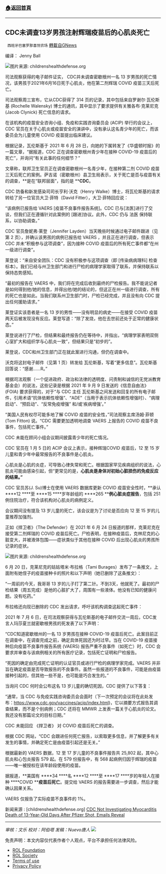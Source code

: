###  [:house:返回首頁](https://github.com/ourhimalayas/txt)
---


## CDC未调查13岁男孩注射辉瑞疫苗后的心肌炎死亡
` 西班牙巴塞罗那喜悦农场` [轉載自GNews](https://gnews.org/zh-hans/1834274/)

编译： Jenny Ball

![](https://assets.gnews.org/wp-content/uploads/2022/01/image-444.png)图片来源: childrenshealthdefense.org

司法观察获得的电子邮件证实， CDC并未调查密歇根州一名 13 岁男孩的死亡情况，该男孩于2021年6月16日死于心肌炎，他在第二剂辉瑞 COVID 疫苗三天后死亡。

司法观察周三宣布，它从CDC获得了 314 页的记录，其中包括来自罗谢尔·瓦伦斯基 (Rochelle Walensky) 博士的通讯，其中显示了要求提供有关雅各布·克莱尼克 (Jacob Clynick) 死亡信息的请求。

在该机构的疫苗安全咨询小组、免疫和实践咨询委员会 (ACIP) 举行的会议上，CDC 官员在关于心肌炎或疫苗安全的演讲中，没有承认这名青少年的死亡，而该委员会为儿童使用 COVID 疫苗提出临床建议。

根据记录，瓦伦斯基于 2021 年 6 月 28 日，向她的下属转发了《华盛顿时报》的一篇文章，“据报道，CDC 正在调查密歇根州青少年在接种 COVID-19 疫苗后的死亡”，并询问“有关此事的任何细节？”

文章称，联邦卫生官员正在调查密歇根州一名青少年，在接种第二剂 COVID 疫苗三天后死亡的案例。萨吉诺（密歇根州）县卫生局表示，关于死亡是否与疫苗有关的调查，**是在“联邦层面”，指的是 ****CDC**。

CDC 防备和新发感染司司长亨利·沃克（Henry Walke）博士，将瓦伦斯基的请求转给了另一位官员大卫·菲特（David Fitter），大卫·菲特回应说：

“该病例已报告给 VAERS [疫苗不良事件报告系统]。CDC 已与[法医]进行了交谈，但我们正在遵循针对此案例的 [跟进]协议。此外，CDC 仍与 法医 保持联系，以协助调查。”

CDC 官员詹妮弗·莱登（Jennifer Layden）当天晚些时候通过电子邮件跟进（见第 2 页），并确认该男孩的病例已报告给 VAERS ，并且正在进行调查，但表示 CDC 并未“积极参与这项调查”，因为接种 COVID 疫苗后的所有死亡事件都“在州一级进行调查”。

莱登说：“来自安全团队：CDC 没有积极参与这项调查（即 [传染病病理科] 检查标本）。我们已经与州卫生部门和进行尸检的病理学家取得了联系，并保持联系以保持态势感知。

“最初的报告在 VAERS 中，我们将在完成后收到最终的尸检报告。我不能说记者是如何得到他/她的信息，并得出他/她的结论的，但这正在州一级进行调查，所有的死亡也是如此。当我们联系州卫生部门时，尸检已经完成，并且没有向 CDC 提出任何援助请求。”

莱登证实该患者是一名 13 岁的男性——没有明显的病史——在接受 COVID 疫苗两天后被发现没有反应。莱登写道：“除了发烧，他在去世前还处于正常的健康状态。”

莱登说进行了尸检，但结果和最终报告仍在等待中，并指出，“病理学家表明双侧心室扩大和组织学与心肌炎一致”，但结果只是“初步的”。

莱登说，CDC和州卫生部门正在就此案进行沟通，但仍在调查中。

沃克将这封电子邮件（见第 1 页）转发给 瓦伦斯基，写着“更多信息”。瓦伦斯基回答说：“感谢……R。”

根据司法观察（一个促进政府、政治和法律的透明度、问责制和诚信的无党派教育基金会）的说法，这些记录是根据 2021 年 9 月 9 日发送的《信息自由法》(FOIA) 要求获得的，对于“与 CDC 主任 瓦伦斯基之间发送和回复的所有电子邮件，引用术语“抗体依赖性增强”、“ADE”（当用于表示抗体依赖性增强时）、“病理启动”、“预启动”、“反常免疫增强” 和/或‘疾病增强’。”

“美国人民有权尽可能多地了解 COVID 疫苗的安全性，”司法观察主席汤姆·菲顿 (Tom Fitton) 说。“CDC 需要更加透明地调查 VAERS 上报告的 COVID 疫苗不良事件，包括死亡事件。”

CDC 未能在顾问小组会议期间披露青少年的死亡情况。

CDC 官员在 1 月 5 日的 ACIP 会议上表示，接种辉瑞COVID 疫苗后，12 至 15 岁儿童和青少年中最常报告的不良事件是心肌炎。

心肌炎是心肌的炎症，可导致心律失常和死亡。根据国家罕见疾病组织的说法，心肌炎可能由感染引起，但“更常见的是，**心肌炎是身体对初始心脏损伤的免疫反应的结果。”**

CDC 官员苏(J. Su)博士在使用 VAERS 数据库更新 COVID 疫苗安全性时，**承认 ****12 ****至 ****15 ****岁年龄组的 ****265 ****例心脏炎症报告**，包括 251 例住院治疗，符合该机构对心肌炎的病例定义。

会议期间没有提及 13 岁儿童的死亡，该会议是为了讨论是否应向 12 至 15 岁的儿童推荐加强剂。

正如《捍卫者》（The Defender）在 2021 年 6 月 24 日报道的那样，克莱尼克在接受第二剂辉瑞的 COVID 疫苗后死亡。尸检表明，在接种疫苗后，克林尼克的心脏变大，并被液体包围——症状类似于其他在接种 COVID 后出现心肌炎的男孩所记录的症状。

![](https://assets.gnews.org/wp-content/uploads/2022/01/image-446.png)图片来源: childrenshealthdefense.org

6 月 20 日，克莱尼克的姑姑塔米·布拉格（Tami Burages）发布了一条推文，上面附有她侄子的疫苗接种卡的照片和以下声明（她已删除了这条推文）：

“一周前的今天，我哥哥 13 岁的儿子打了第二针。不到3天，他就死了。最初的尸检结果（周五完成）是他的心脏扩大了，周围有一些液体。他没有已知的健康问题。没有吃药。”

布拉格还向现已删除的 CDC 发出请求，呼吁该机构调查这起死亡事件：

2021 年 7 月 6 日，在司法观察获得与瓦伦斯基的电子邮件交流一周后，CDC发言人玛莎夏兰就密歇根男孩的死发表了以下声明：

“CDC知道密歇根州的一名 13 岁男孩在接种 COVID-19 疫苗后死亡。此案目前正在调查中，在调查完成之前，确定具体死因还为时过早。当在 COVID-19 疫苗接种后向疫苗不良事件报告系统 (VAERS) 报告严重不良事件（如死亡）时，CDC 会要求并审查与该病例相关的所有医疗记录，包括死亡证明和尸检报告。

“死因的确定由完成死亡证明的认证官员或进行尸检的病理学家完成。VAERS 并非旨在确定疫苗是否导致报告的不良事件。虽然一些报道的不良事件，可能是由疫苗接种引起的，但其他一些不是，也可能是巧合发生的。”

当询问 CDC 何时会公布这名 13 岁儿童的确切死因，CDC 提供了以下答复：

“通常，当 CDC 与免疫实践咨询委员会会面时（下一次预定的会议将在此处发布：https://www.cdc.gov/vaccines/acip/index.html)，它以摘要方式报告其调查结果，而不是个别病例；CDC 还将在 MMWR 上发表一篇关于心肌炎的论文。我还没有那篇论文的目标日期。”

CDC 未能回应 《捍卫者》 对 COVID 疫苗后死亡的调查。

根据 CDC 网站，“CDC 会跟进任何死亡报告，以索取更多信息，并了解更多有关发生的事情，并确定死亡是由疫苗引起还是无关。”

根据最新的 VAERS 数据，12 至 17 岁儿童的不良事件报告共 25,802 起，其中心肌炎和心包炎报告 579 起。在 579 份报告中，有 568 起病例归因于辉瑞的疫苗——唯一被授权在该年龄段使用的疫苗。

据报道，**美国有 ****34 ****名 ****12 ****至 ****17 ****岁的年轻人在接种 ****COVID ****疫苗后死亡**。提交给 VAERS 的报告需要进一步调查，然后才能确认因果关系。

VAERS 仅报告了实际疫苗不良事件的 1%。

新闻来源 : [childrenshealthdefense.org] [CDC Not Investigating Myocarditis Death of 13-Year-Old Days After Pfizer Shot, Emails Reveal](https://childrenshealthdefense.org/defender/cdc-not-investigating-myocarditis-death-jacob-clynick-pfizer-vaccine/?utm_source=salsa&amp;eType=EmailBlastContent&amp;eId=61f9010e-fad0-4aa2-b4aa-d509af44e9b4)

* * *

*审核：文乐
校对：阿伯塔
发稿：Nuevo唐人*
![](https://assets.gnews.org/wp-content/uploads/2022/01/GNEWS_CH.-2.jpeg)
 

免责声明：本文内容仅代表作者个人观点，平台不承担任何法律风险。

- [ROL Foundation](https://rolfoundation.org/)
- [ROL Society](https://rolsociety.org/)
- [Terms of use](https://gnews.org/terms-of-use-3/)
- [Privacy Policy](https://gnews.org/privacy-policy/)
